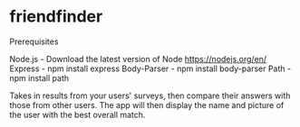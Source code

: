 # friendfinder

Prerequisites

Node.js - Download the latest version of Node https://nodejs.org/en/
Express - npm install express
Body-Parser - npm install body-parser
Path - npm install path


Takes in results from your users' surveys, then compare their answers with those from other users. The app will then display the name and picture of the user with the best overall match.
